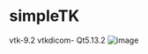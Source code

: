 # simpleTK

vtk-9.2
vtkdicom-
Qt5.13.2
![image](https://user-images.githubusercontent.com/49086386/194545892-fba781c3-3554-40d1-9257-76456717d7c8.png)

